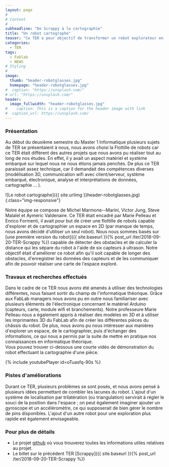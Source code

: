 ```yaml
---
layout: page
#
# Content
#
subheadline: "De Scrappy à la cartographie"
title: "Un robot cartographe"
teaser: "Ce TER a pour objectif de transformer un robot explorateur en un robot cartographe."
categories:
  - TER
tags:
  - Fablab
  - NEWS
# Styling
#
image:
  thumb: "header-robotglasses.jpg"
  homepage: "header-robotglasses.jpg"
#  caption: "https://unsplash.com/"
# url: "https://unsplash.com/"
header:
  image_fullwidth: "header-robotglasses.jpg"
#    caption: This is a caption for the header image with link
#  caption_url: https://unsplash.com/
---
```




### Présentation ###

Au début du deuxième semestre du Master 1 Informatique plusieurs sujets de TER se présentaient à nous, nous avons choisi la Flottille de robots car ce TER était différent des autres projets que nous avons pu réaliser tout au long de nos études. En effet, il y avait un aspect matériel et système embarqué sur lequel nous ne nous étions jamais penchés. De plus ce TER paraissait assez technique, car il demandait des compétences diverses (modélisation 3D, communication wifi avec client/serveur, système embarqué, électronique, analyse et interprétations de données, cartographie ... ).


![Le robot cartographe]({{ site.urlimg }}header-robotglasses.jpg){:class="img-responsive"}


Notre équipe se compose de Michel Marmone--Marini, Victor Jung, Steve Malalel et Aymeric Valdenaire. Ce TER était encadré par Marie Pelleau et Enrico Formenti, il avait pour but de créer une flottille de robots capable d'explorer et de cartographier un espace en 2D (par manque de temps, nous avons décidé d'utiliser un seul robot). Nous nous sommes basés sur [une première version du robot]({{ site.baseurl }}{% post_url /ter/2018-09-20-TER-Scrappy %}) capable de détecter des obstacles et de calculer la distance qui les sépare du robot à l'aide de six capteurs à ultrason. Notre objectif était d'améliorer ce robot afin qu'il soit capable de longer des obstacles, d'enregistrer les données des capteurs et de les communiquer afin de pouvoir réaliser une carte de l'espace exploré.

### Travaux et recherches effectués ###

Dans le cadre de ce TER nous avons été amenés à utiliser des technologies différentes, nous faisant sortir du champ de l'informatique théorique. Grâce aux FabLab managers nous avons pu en outre nous familiariser avec plusieurs éléments de l'électronique concernant le matériel Arduino (capteurs, carte, module wifi et branchements). Notre professeure Marie Pelleau nous a également appris à réaliser des modèles en 3D et à utiliser les imprimantes 3D du FabLab afin de créer les différentes pièces du châssis du robot.
De plus, nous avons pu nous intéresser aux manières d'explorer un espace, de le cartographier, puis d'échanger des informations, ce qui nous a permis par la suite de mettre en pratique nos connaissances en informatique théorique.  
Vous pouvez trouver ci-dessous une courte vidéo de démonstration du robot effectuant la cartographie d'une pièce.

{% include youtubePlayer id=oTuasfq-90s %}


### Pistes d'améliorations ###

Durant ce TER, plusieurs problèmes se sont posés, et nous avons pensé à plusieurs idées permettant de combler les lacunes du robot. L'ajout d'un système de localisation par trilatération (ou triangulation) servirait à régler le souci de la position dans l'espace ; on peut également imaginer ajouter un gyroscope et un accéléromètre, ce qui supposerait de bien gérer le nombre de pins disponibles. L'ajout d'un autre robot pour une exploration plus rapide est également envisageable.

### Pour plus de détails ###

 - Le projet [github](https://github.com/MMarmone/Flotilles-de-robots) où vous trouverez toutes les informations utiles relatives au projet.
 - Le billet sur le précédent TER [Scrappy]({{ site.baseurl }}{% post_url /ter/2018-09-20-TER-Scrappy %})
